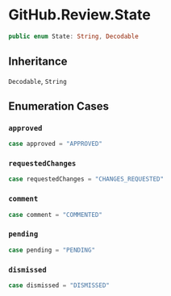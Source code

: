 # GitHub.Review.State

``` swift
public enum State: String, Decodable 
```

## Inheritance

`Decodable`, `String`

## Enumeration Cases

### `approved`

``` swift
case approved = "APPROVED"
```

### `requestedChanges`

``` swift
case requestedChanges = "CHANGES_REQUESTED"
```

### `comment`

``` swift
case comment = "COMMENTED"
```

### `pending`

``` swift
case pending = "PENDING"
```

### `dismissed`

``` swift
case dismissed = "DISMISSED"
```
